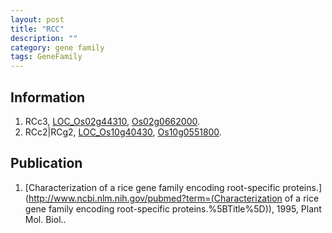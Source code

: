 ```yaml
---
layout: post
title: "RCC"
description: ""
category: gene family
tags: GeneFamily
---
```


## Information
1. RCc3, [LOC_Os02g44310](http://rice.plantbiology.msu.edu/cgi-bin/ORF_infopage.cgi?orf=LOC_Os02g44310), [Os02g0662000](http://rapdb.dna.affrc.go.jp/viewer/gbrowse_details/irgsp1?name=Os02g0662000).
2. RCc2|RCg2, [LOC_Os10g40430](http://rice.plantbiology.msu.edu/cgi-bin/ORF_infopage.cgi?orf=LOC_Os10g40430), [Os10g0551800](http://rapdb.dna.affrc.go.jp/viewer/gbrowse_details/irgsp1?name=Os10g0551800).

## Publication
1. [Characterization of a rice gene family encoding root-specific proteins.](http://www.ncbi.nlm.nih.gov/pubmed?term=(Characterization of a rice gene family encoding root-specific proteins.%5BTitle%5D)), 1995, Plant Mol. Biol..


